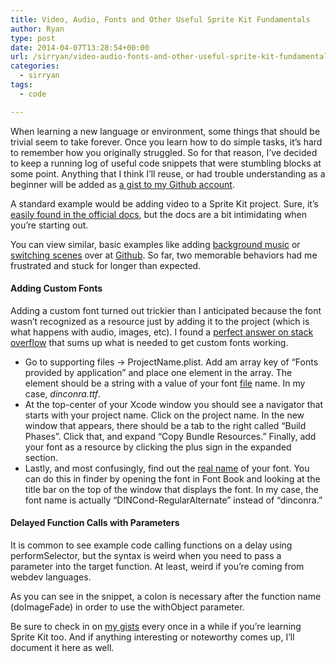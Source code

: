 ```yaml
---
title: Video, Audio, Fonts and Other Useful Sprite Kit Fundamentals
author: Ryan
type: post
date: 2014-04-07T13:28:54+00:00
url: /sirryan/video-audio-fonts-and-other-useful-sprite-kit-fundamentals/
categories:
  - sirryan
tags:
  - code

---
```

When learning a new language or environment, some things that should be trivial seem to take forever. Once you learn how to do simple tasks, it&#8217;s hard to remember how you originally struggled. So for that reason, I&#8217;ve decided to keep a running log of useful code snippets that were stumbling blocks at some point. Anything that I think I&#8217;ll reuse, or had trouble understanding as a beginner will be added as <a href="https://gist.github.com/veeneck" target="_blank">a gist to my Github account</a>.
<!--more-->

A standard example would be adding video to a Sprite Kit project. Sure, it&#8217;s <a href="https://developer.apple.com/library/ios/documentation/SpriteKit/Reference/SKVideoNode/Reference/Reference.html#//apple_ref/occ/cl/SKVideoNode" target="_blank">easily found in the official docs</a>, but the docs are a bit intimidating when you&#8217;re starting out.



You can view similar, basic examples like adding <a href="https://gist.github.com/veeneck/9943206" target="_blank">background music</a> or <a href="https://gist.github.com/veeneck/9964115" target="_blank">switching scenes</a> over at <a href="https://gist.github.com/veeneck" target="_blank">Github</a>. So far, two memorable behaviors had me frustrated and stuck for longer than expected.

#### Adding Custom Fonts

Adding a custom font turned out trickier than I anticipated because the font wasn&#8217;t recognized as a resource just by adding it to the project (which is what happens with audio, images, etc). I found a <a href="http://stackoverflow.com/a/21738096" target="_blank">perfect answer on stack overflow</a> that sums up what is needed to get custom fonts working.

  * Go to supporting files -> ProjectName.plist. Add am array key of &#8220;Fonts provided by application&#8221; and place one element in the array. The element should be a string with a value of your font <span style="text-decoration: underline">file</span> name. In my case, _dinconra.ttf_.
  * At the top-center of your Xcode window you should see a navigator that starts with your project name. Click on the project name. In the new window that appears, there should be a tab to the right called &#8220;Build Phases&#8221;. Click that, and expand &#8220;Copy Bundle Resources.&#8221; Finally, add your font as a resource by clicking the plus sign in the expanded section.
  * Lastly, and most confusingly, find out the <span style="text-decoration: underline">real name</span> of your font. You can do this in finder by opening the font in Font Book and looking at the title bar on the top of the window that displays the font. In my case, the font name is actually &#8220;DINCond-RegularAlternate&#8221; instead of &#8220;dinconra.&#8221;



#### Delayed Function Calls with Parameters

It is common to see example code calling functions on a delay using performSelector, but the syntax is weird when you need to pass a parameter into the target function. At least, weird if you&#8217;re coming from webdev languages.



As you can see in the snippet, a colon is necessary after the function name (doImageFade) in order to use the withObject parameter.

Be sure to check in on <a href="https://gist.github.com/veeneck" target="_blank">my gists</a> every once in a while if you&#8217;re learning Sprite Kit too. And if anything interesting or noteworthy comes up, I&#8217;ll document it here as well.